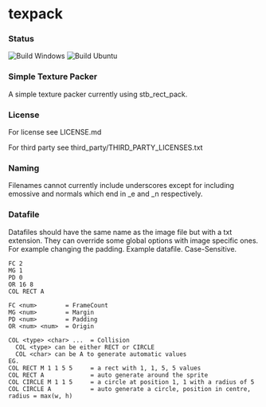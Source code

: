 # texpack

### Status
![Build Windows](https://github.com/Azenris/texpack/actions/workflows/build-windows.yml/badge.svg)
![Build Ubuntu](https://github.com/Azenris/texpack/actions/workflows/build-ubuntu.yml/badge.svg)

### Simple Texture Packer
A simple texture packer currently using stb_rect_pack.

### License
For license see LICENSE.md

For third party see third_party/THIRD_PARTY_LICENSES.txt

### Naming
Filenames cannot currently include underscores except for including emossive and normals which end in _e and _n respectively.

### Datafile
Datafiles should have the same name as the image file but with a txt extension.
They can override some global options with image specific ones. For example changing the padding.
Example datafile. Case-Sensitive.
```
FC 2
MG 1
PD 0
OR 16 8
COL RECT A
```
```
FC <num>        = FrameCount
MG <num>        = Margin
PD <num>        = Padding
OR <num> <num>  = Origin
```
```
COL <type> <char> ...  = Collision
  COL <type> can be either RECT or CIRCLE
  COL <char> can be A to generate automatic values
EG.
COL RECT M 1 1 5 5     = a rect with 1, 1, 5, 5 values
COL RECT A             = auto generate around the sprite
COL CIRCLE M 1 1 5     = a circle at position 1, 1 with a radius of 5
COL CIRCLE A           = auto generate a circle, position in centre, radius = max(w, h)
```